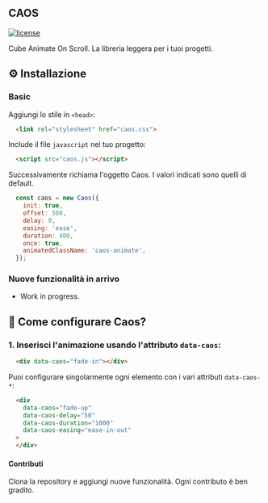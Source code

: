 ## CAOS

[![license][license-image]][license-url]

Cube Animate On Scroll. La libreria leggera per i tuoi progetti.

## ⚙ Installazione

### Basic

Aggiungi lo stile in `<head>`:

```html
  <link rel="stylesheet" href="caos.css">
```

Include il file `javascript` nel tuo progetto:
```html
  <script src="caos.js"></script>
```

Successivamente richiama l'oggetto Caos. I valori indicati sono quelli di default.
```js
  const caos = new Caos({
    init: true,
    offset: 500,
    delay: 0,
    easing: 'ease',
    duration: 400,
    once: true,
    animatedClassName: 'caos-animate',
  });
```

### Nuove funzionalità in arrivo

- Work in progress.


## 🤔 Come configurare Caos?

### 1. Inserisci l'animazione usando l'attributo `data-caos`:

```html
  <div data-caos="fade-in"></div>
```

Puoi configurare singolarmente ogni elemento con i vari attributi `data-caos-*`:
```html
  <div
    data-caos="fade-up"
    data-caos-delay="50"
    data-caos-duration="1000"
    data-caos-easing="ease-in-out"
  >
  </div>
```

#### Contributi
Clona la repository e aggiungi nuove funzionalità. Ogni contributo è ben gradito.

[license-image]: https://img.shields.io/npm/l/destyle.css.svg?style=flat-square
[license-url]: LICENSE
